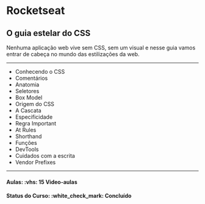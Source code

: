 <h1>Rocketseat</h1>
<h2>O guia estelar do CSS</h2>

<p>
Nenhuma aplicação web vive sem CSS, sem um visual e nesse guia vamos entrar de cabeça no mundo das estilizações da web.
</p>

<hr/>

<ul>
  <li>Conhecendo o CSS</li>
  <li>Comentários</li>
  <li>Anatomia</li>
  <li>Seletores</li>
  <li>Box Model</li>
  <li>Origem do CSS</li>
  <li>A Cascata</li>
  <li>Especificidade</li>
  <li>Regra Important</li>
  <li>At Rules</li>
  <li>Shorthand</li>
  <li>Funções</li>
  <li>DevTools</li>
  <li>Cuidados com a escrita</li>
  <li>Vendor Prefixes</li>
</ul>

<hr/>

<h4><b>Aulas:</b> :vhs: 15 Video-aulas</h4>
<h4><b>Status do Curso:</b> :white_check_mark: Concluído</h4>
